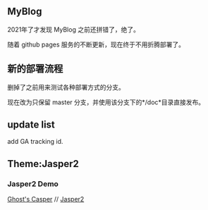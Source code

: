 ## MyBlog

2021年了才发现 MyBlog 之前还拼错了，绝了。

随着 github pages 服务的不断更新，现在终于不用折腾部署了。

## 新的部署流程

删掉了之前用来测试各种部署方式的分支。

现在改为只保留 master 分支，并使用该分支下的*/doc*目录直接发布。

## update list

add GA tracking id. 

## Theme:Jasper2

### Jasper2 Demo

[Ghost's Casper](https://demo.ghost.io) // [Jasper2](https://jekyller.github.io/jasper2)
